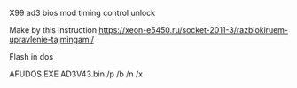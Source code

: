X99 ad3 bios mod timing control unlock

Make by this instruction https://xeon-e5450.ru/socket-2011-3/razblokiruem-upravlenie-tajmingami/

Flash in dos

AFUDOS.EXE AD3V43.bin /p /b /n /x
